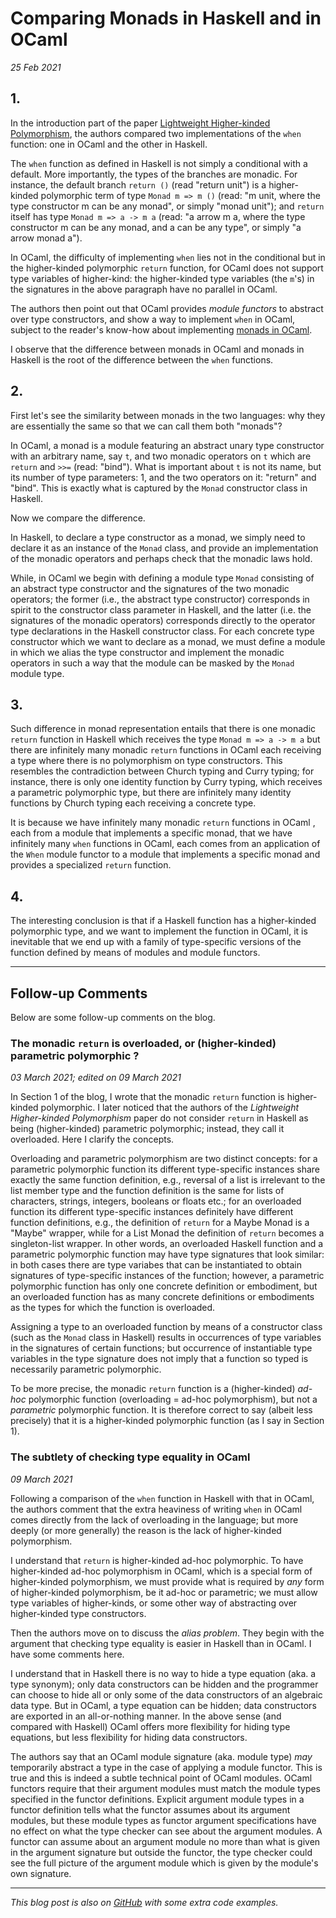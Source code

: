 # Comparing Monads in Haskell and in OCaml 

_25 Feb 2021_ 

## 1.

In the introduction part of the paper [Lightweight Higher-kinded Polymorphism](https://www.cl.cam.ac.uk/~jdy22/papers/lightweight-higher-kinded-polymorphism.pdf), the authors compared 
two implementations of the `when` function: one in OCaml and the other in Haskell. 

The `when` function as defined in Haskell is not simply a conditional with a 
default. More importantly, the types of the branches are monadic. 
For instance, the default branch `return ()` (read "return unit") is a 
higher-kinded polymorphic term of type `Monad m => m ()` (read: "m unit, where
the type constructor m can be any monad", or simply "monad unit"); and `return` itself has 
type `Monad m => a -> m a` (read: "a arrow m a, where the type constructor m can be any monad, and a can be any type", or simply "a arrow monad a"). 

In OCaml, the difficulty of implementing `when` lies not in the conditional 
but in the higher-kinded polymorphic `return` function, for OCaml does not 
support type variables of higher-kind: the higher-kinded type variables 
(the `m`'s) in the signatures in the above paragraph have no parallel in OCaml. 

The authors then point out that OCaml provides _module functors_ to abstract
over type constructors, and show a way to implement `when` in OCaml, subject 
to the reader's know-how about implementing [monads in OCaml](https://www.cs.cornell.edu/courses/cs3110/2020fa/textbook/adv/monads.html). 

I observe that the difference 
between monads in OCaml and monads in Haskell is the root of the 
difference between the `when` functions. 

## 2. 

First let's see the similarity between monads in the two languages:
why they are essentially the same so that we can call them both "monads"? 


In OCaml, a monad is a module featuring an abstract unary type constructor with
an arbitrary name, say `t`, and two monadic operators on `t` which are `return` and `>>=` (read: "bind"). What is important about `t` is not its name, but
its number of type parameters: 1, and the two operators on it: "return" 
and "bind". This is exactly what is captured by the `Monad` constructor class
in Haskell.  

Now we compare the difference.  

In Haskell, to declare a type constructor 
as a monad, we simply need  to declare it as an instance of
the `Monad` class, and  provide an implementation of the monadic operators
and perhaps check that the monadic laws hold. 

While, in OCaml we begin with defining a module type `Monad` consisting of 
an abstract type constructor and the signatures of the two monadic operators;
the former (i.e., the abstract type constructor) corresponds in spirit to the constructor class parameter in Haskell, and the latter (i.e. the signatures
of the monadic operators) corresponds directly to the operator type 
declarations in the Haskell constructor class. For each concrete type 
constructor which we want to declare as a monad, we must define a module 
in which we alias the type constructor and implement the 
monadic operators in such a way that the  module can be masked by the 
`Monad` module type.    

## 3.

Such difference in monad representation entails that  there is 
one monadic `return` function in Haskell which receives the type
`Monad m => a -> m a` but there are infinitely many monadic
`return` functions in OCaml each receiving a type where there is no polymorphism on
type constructors. This resembles the 
contradiction between Church typing and Curry typing;  for instance, 
there is only one identity function by Curry typing, which receives a parametric polymorphic type, but there are infinitely many identity functions by Church
 typing each receiving a concrete type.
 

It is because we have infinitely many monadic `return` functions in OCaml 
, each from a  module that implements a specific monad, that we
have infinitely many `when` functions in OCaml, each comes from an application
of the `When` module functor to a module that implements a specific monad and 
provides a specialized `return` function. 


## 4.

The interesting conclusion is that if a Haskell function has a higher-kinded polymorphic
type, and we want to implement the function in OCaml, it is inevitable that we end up with
 a family of type-specific versions of the function defined by means of modules and module functors.
 
<hr>

## Follow-up Comments 

Below are some follow-up comments on the blog.

### The monadic `return` is  overloaded, or (higher-kinded) parametric polymorphic ?

_03 March 2021; edited on 09 March 2021_ 
 
 In Section 1 of the blog, I wrote that the monadic `return` function
 is higher-kinded polymorphic. I later noticed that the authors of the
 _Lightweight Higher-kinded Polymorphism_ paper do not consider `return` in 
 Haskell as being (higher-kinded) parametric polymorphic; instead, they 
 call it overloaded. Here I clarify the concepts. 
 
 
 Overloading and parametric polymorphism are two distinct 
 concepts: for a parametric polymorphic function its different type-specific
 instances share exactly the same function definition, e.g., reversal of
 a list is irrelevant to the list member type and the function definition
 is the same for lists of characters, strings, integers, booleans or floats 
 etc.; for an overloaded function its different type-specific instances 
 definitely have different function definitions, e.g., the definition 
 of `return` for a Maybe Monad is a "Maybe" wrapper, while for a List Monad
 the definition of `return` becomes a singleton-list wrapper. In other words, 
 an overloaded Haskell function and a parametric polymorphic function may have
 type signatures that look similar: in both cases there are type variabes 
 that can be instantiated to obtain signatures of  type-specific instances 
 of the function; however, a parametric polymorphic function has only one 
 concrete definition or embodiment, but an overloaded function has as many 
 concrete definitions or embodiments as the types for which the function 
 is overloaded. 
 
 Assigning a type to an overloaded function by means of a constructor class
 (such as the `Monad` class in Haskell) results in occurrences of 
 type variables in the signatures of certain functions; but occurrence of 
 instantiable type variables in the type signature does not imply that a 
 function so typed is necessarily parametric polymorphic.  
 
 To be more precise, the monadic `return` function is a (higher-kinded) 
 _ad-hoc_ polymorphic function (overloading = ad-hoc polymorphism), but 
 not a _parametric_ polymorphic function.
 It is therefore correct to say (albeit less precisely) that it is a 
 higher-kinded polymorphic function (as I say in Section 1). 
 
 
### The subtlety of checking type equality in OCaml
 
_09 March 2021_ 
 
Following a comparison of the `when` function in Haskell with that in
OCaml, the authors comment that the extra heaviness of writing `when` in OCaml
comes directly from the lack of overloading in the language; but more deeply (or more
generally) the reason is the lack of higher-kinded polymorphism. 

I understand that `return` is higher-kinded ad-hoc polymorphic. To have higher-kinded 
ad-hoc polymorphism in OCaml,  which is a special form of higher-kinded polymorphism, 
we must provide what is required by _any_ form of higher-kinded polymorphism, be it ad-hoc 
or parametric; we must allow type variables of higher-kinds, 
or some other way of abstracting over higher-kinded type constructors. 

Then the authors move on to discuss the _alias problem_. They begin with the 
argument that checking type equality is easier in Haskell than in OCaml. I have some 
comments here. 

I understand that in Haskell there is no way to hide a type equation (aka. a type synonym); only 
data constructors can be hidden and the programmer can choose to hide all or only
some of the data constructors of an algebraic data type. But in OCaml, a
type equation can be hidden; data constructors are exported in an all-or-nothing
manner. In the above sense (and compared with Haskell) OCaml offers more flexibility 
for hiding type equations, but less flexibility for hiding data constructors. 

The authors say that an OCaml module signature (aka. module type) _may_ temporarily
abstract a type in the case of applying a module functor. This is true and this is indeed 
a subtle technical point of OCaml modules. OCaml functors require that their argument 
modules must match the module types specified in the functor definitions. Explicit argument 
module types in a functor definition tells what the functor assumes about 
its argument modules, but these module types as functor argument specifications have no 
effect on what the type checker can see about the argument modules.  A functor can assume 
about an argument module no more than what is given in the argument signature but outside
the functor, the type checker could see the full picture of the argument module which is 
given by the module's own signature. 
 
<hr>
<em>This blog post is also on <a href="https://github.com/YueLiPicasso/intro_ocaml/tree/master/monad">GitHub</a> with some extra code examples.</em>
